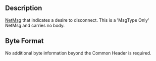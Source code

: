 ## Description

[NetMsg](IBME_GeometryService#NetMsg_Class "wikilink") that indicates a
desire to disconnect. This is a 'MsgType Only' NetMsg and carries no
body.

## Byte Format

No additional byte information beyond the Common Header is required.